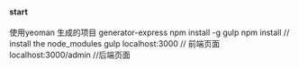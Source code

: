 #### start
  使用yeoman 生成的项目
  generator-express
  npm install -g gulp
  npm install // install the node_modules
  gulp
  localhost:3000  // 前端页面
  localhost:3000/admin //后端页面